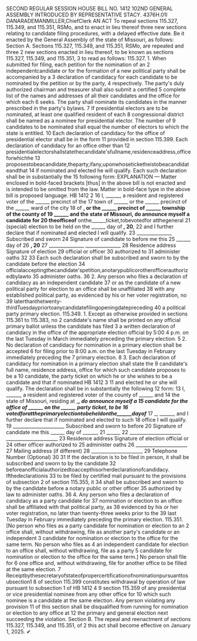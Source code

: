 SECOND REGULAR SESSION
HOUSE BILL NO. 1412
102ND GENERAL ASSEMBLY
INTRODUCED BY REPRESENTATIVE STACY.
4376H.01I DANARADEMANMILLER,ChiefClerk
AN ACT
To repeal sections 115.327, 115.349, and 115.351, RSMo, and to enact in lieu thereof three
new sections relating to candidate filing procedures, with a delayed effective date.
Be it enacted by the General Assembly of the state of Missouri, as follows:
Section A. Sections 115.327, 115.349, and 115.351, RSMo, are repealed and three
2 new sections enacted in lieu thereof, to be known as sections 115.327, 115.349, and 115.351,
3 to read as follows:
115.327. 1. When submitted for filing, each petition for the nomination of an
2 independentcandidate or for the formation of a new political party shall be accompanied by a
3 declaration of candidacy for each candidate to be nominated by the petition or by the party,
4 respectively. The party's duly authorized chairman and treasurer shall also submit a certified
5 complete list of the names and addresses of all their candidates and the office for which each
6 seeks. The party shall nominate its candidates in the manner prescribed in the party's bylaws.
7 If presidential electors are to be nominated, at least one qualified resident of each
8 congressional district shall be named as a nominee for presidential elector. The number of
9 candidates to be nominated shall equal the number of electors to which the state is entitled.
10 Each declaration of candidacy for the office of presidential elector shall be in the form
11 provided in section 115.399. Each declaration of candidacy for an office other than
12 presidentialelectorshallstatethecandidate'sfullname,residenceaddress,officeforwhichhe
13 proposestobeacandidate,theparty,ifany,uponwhoseticketheistobeacandidateandthat
14 if nominated and elected he will qualify. Each such declaration shall be in substantially the
15 following form:
EXPLANATION — Matter enclosed in bold-faced brackets [thus] in the above bill is not enacted and is
intended to be omitted from the law. Matter in bold-face type in the above bill is proposed language.
HB 1412 2
16 I, ______, a resident and registered voter of the ______ precinct of the
17 town of ______ or the ______ precinct of the ______ ward of the city
18 of ______, or the ______ precinct of ______ township of the county of
19 ______ and the state of Missouri, do announce myself a candidate for
20 theofficeof______ onthe______ticket,tobevotedfor atthegeneral
21 (special) election to be held on the ______ day of ______, 20______,
22 and I further declare that if nominated and elected I will qualify.
23 _______________ Subscribed and sworn
24 Signature of candidate to before me this
25 ______ day of
26 ______, 20______
27 _______________ _______________
28 Residence address Signature of election
29 official or officer
30 authorized to
31 administer oaths
32
33 Each such declaration shall be subscribed and sworn to by the candidate before the election
34 officialacceptingthecandidate'spetition,anotarypublicorotherofficerauthorizedbylawto
35 administer oaths.
36 2. Any person who files a declaration of candidacy as an independent candidate
37 or as the candidate of a new political party for election to an office shall be unaffiliated
38 with any established political party, as evidenced by his or her voter registration, no
39 laterthanthetwenty-thirdTuesdaypriortoanycandidatefilingopeningdatepreceding
40 a political party primary election.
115.349. 1. Except as otherwise provided in sections 115.361 to 115.383, no
2 candidate's name shall be printed on any official primary ballot unless the candidate has filed
3 a written declaration of candidacy in the office of the appropriate election official by 5:00
4 p.m. on the last Tuesday in March immediately preceding the primary election.
5 2. No declaration of candidacy for nomination in a primary election shall be accepted
6 for filing prior to 8:00 a.m. on the last Tuesday in February immediately preceding the
7 primary election.
8 3. Each declaration of candidacy for nomination in a primary election shall state the
9 candidate's full name, residence address, office for which such candidate proposes to be a
10 candidate, the party ticket on which he or she wishes to be a candidate and that if nominated
HB 1412 3
11 and elected he or she will qualify. The declaration shall be in substantially the following
12 form:
13 I, ______, a resident and registered voter of the county of ______ and
14 the state of Missouri, residing at ______, do announce myself a
15 candidate for the office of ______ on the ______ party ticket, to be
16 votedforattheprimaryelectiontobeheldonthe______dayof_____
17 _, ______, and I further declare that if nominated and elected to such
18 office I will qualify.
19 ______________________ Subscribed and sworn to before
20 Signature of candidate me this ______ day of ______,
21 ______
22 ______________________ ______________________
23 Residence address Signature of election official or
24 other officer authorized to
25 administer oaths
26 ______________________
27 Mailing address (if different)
28 ______________________
29 Telephone Number (Optional)
30
31 If the declaration is to be filed in person, it shall be subscribed and sworn to by the candidate
32 beforeanofficialauthorizedtoaccepthisorherdeclarationofcandidacy. Ifthedeclarationis
33 to be filed by certified mail pursuant to the provisions of subsection 2 of section 115.355, it
34 shall be subscribed and sworn to by the candidate before a notary public or other officer
35 authorized by law to administer oaths.
36 4. Any person who files a declaration of candidacy as a party candidate for
37 nomination or election to an office shall be affiliated with that political party, as
38 evidenced by his or her voter registration, no later than twenty-three weeks prior to the
39 last Tuesday in February immediately preceding the primary election.
115.351. [No person who files as a party candidate for nomination or election to an
2 office shall, without withdrawing, file as another party's candidate or an independent
3 candidate for nomination or election to the office for the same term. No person who files as
4 an independent candidate for election to an office shall, without withdrawing, file as a party
5 candidate for nomination or election to the office for the same term.] No person shall file for
6 one office and, without withdrawing, file for another office to be filled at the same election.
7 Receiptbythesecretaryofstateofpropercertificationofnominationpursuanttosubsection1
8 of section 115.399 constitutes withdrawal by operation of law pursuant to subsection 1 of
HB 1412 4
9 section 115.359 of any presidential or vice presidential nominee from any other office for
10 which such nominee is a candidate at the same election. Any person violating any provision
11 of this section shall be disqualified from running for nomination or election to any office at
12 the primary and general election next succeeding the violation.
Section B. The repeal and reenactment of sections 115.327, 115.349, and 115.351, of
2 this act shall become effective on January 1, 2025.
✔